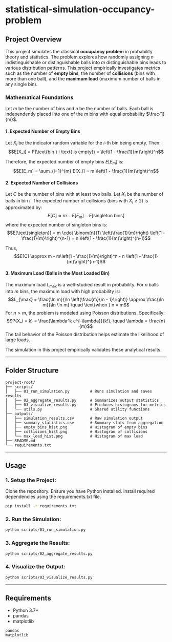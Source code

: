 # statistical-simulation-occupancy-problem

## Project Overview

This project simulates the classical **occupancy problem** in probability theory and statistics. The problem explores how randomly assigning $n$ indistinguishable or distinguishable balls into $m$ distinguishable bins leads to various distribution patterns. This project empirically investigates metrics such as the number of **empty bins**, the number of **collisions** (bins with more than one ball), and the **maximum load** (maximum number of balls in any single bin).

### Mathematical Foundations

Let $m$ be the number of bins and $n$ be the number of balls. Each ball is independently placed into one of the $m$ bins with equal probability $\frac{1}{m}$.

#### 1. Expected Number of Empty Bins
Let $X_i$ be the indicator random variable for the $i$-th bin being empty. Then:
$$E[X_i] = P(\text{bin } i \text{ is empty}) = \left(1 - \frac{1}{m}\right)^n$$

Therefore, the expected number of empty bins $E[E_m]$ is:
$$E[E_m] = \sum_{i=1}^{m} E[X_i] = m \left(1 - \frac{1}{m}\right)^n$$

#### 2. Expected Number of Collisions
Let $C$ be the number of bins with at least two balls. Let $X_i$ be the number of balls in bin $i$.
The expected number of collisions (bins with $X_i \geq 2$) is approximated by:
$$E[C] \approx m - E[E_m] - E[\text{singleton bins}]$$
where the expected number of singleton bins is:
$$E[\text{singleton}] = m \cdot \binom{n}{1} \left(\frac{1}{m}\right) \left(1 - \frac{1}{m}\right)^{n-1} = n \left(1 - \frac{1}{m}\right)^{n-1}$$

Thus,
$$E[C] \approx m - m\left(1 - \frac{1}{m}\right)^n - n \left(1 - \frac{1}{m}\right)^{n-1}$$

#### 3. Maximum Load (Balls in the Most Loaded Bin)
The maximum load $L_{\max}$ is a well-studied result in probability. For $n$ balls into $m$ bins, the maximum load with high probability is:
$$L_{\max} = \frac{\ln m}{\ln \left(\frac{m}{m - 1}\right)} \approx \frac{\ln m}{\ln \ln m} \quad \text{when } n = m$$
For $n > m$, the problem is modeled using Poisson distributions. Specifically:
$$P(X_i = k) = \frac{\lambda^k e^{-\lambda}}{k!}, \quad \lambda = \frac{n}{m}$$
The tail behavior of the Poisson distribution helps estimate the likelihood of large loads.

The simulation in this project empirically validates these analytical results.

---

## Folder Structure
```
project-root/
├── scripts/
│   ├── 01_run_simulation.py         # Runs simulation and saves results
│   ├── 02_aggregate_results.py      # Summarizes output statistics
│   ├── 03_visualize_results.py      # Produces histograms for metrics
│   └── utils.py                     # Shared utility functions
├── outputs/
│   ├── simulation_results.csv       # Raw simulation output
│   ├── summary_statistics.csv       # Summary stats from aggregation
│   ├── empty_bins_hist.png          # Histogram of empty bins
│   ├── collisions_hist.png          # Histogram of collisions
│   └── max_load_hist.png            # Histogram of max load
├── README.md
└── requirements.txt
```

---

## Usage

### 1. Setup the Project:
Clone the repository.
Ensure you have Python installed.
Install required dependencies using the requirements.txt file.
```bash
pip install -r requirements.txt
```

### 2. Run the Simulation:
```bash
python scripts/01_run_simulation.py
```

### 3. Aggregate the Results:
```bash
python scripts/02_aggregate_results.py
```

### 4. Visualize the Output:
```bash
python scripts/03_visualize_results.py
```

---

## Requirements
- Python 3.7+
- pandas
- matplotlib
```
pandas
matplotlib
```